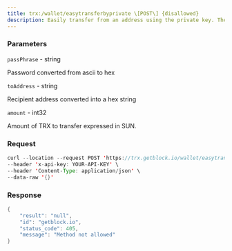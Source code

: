 ```yaml
---
title: trx:/wallet/easytransferbyprivate \[POST\] {disallowed}
description: Easily transfer from an address using the private key. There is asecurity risk. This interface service has been shutdown by the Trongrid.Please use the offline mode or the node deployed by yourself.
---
```


### Parameters


`passPhrase` - string

Password converted from ascii to hex

`toAddress` - string

Recipient address converted into a hex string

`amount` - int32

Amount of TRX to transfer expressed in SUN.

### Request

``` java
curl --location --request POST 'https://trx.getblock.io/wallet/easytransferbyprivate' \
--header 'x-api-key: YOUR-API-KEY' \
--header 'Content-Type: application/json' \
--data-raw '{}'
```

###  Response

``` java
{
    "result": "null",
    "id": "getblock.io",
    "status_code": 405,
    "message": "Method not allowed"
}
```

